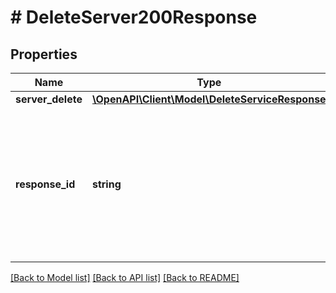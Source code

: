 # # DeleteServer200Response

## Properties

Name | Type | Description | Notes
------------ | ------------- | ------------- | -------------
**server_delete** | [**\OpenAPI\Client\Model\DeleteServiceResponse**](DeleteServiceResponse.md) |  |
**response_id** | **string** | Идентификатор запроса, который можно указывать при обращении в службу технической поддержки, чтобы помочь определить проблему. |

[[Back to Model list]](../../README.md#models) [[Back to API list]](../../README.md#endpoints) [[Back to README]](../../README.md)
